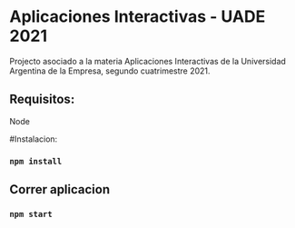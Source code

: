 # Aplicaciones Interactivas - UADE 2021

Projecto asociado a la materia Aplicaciones Interactivas de la Universidad Argentina de la Empresa, segundo cuatrimestre 2021.

## Requisitos:

Node

#Instalacion:
### `npm install`

## Correr aplicacion

### `npm start`

